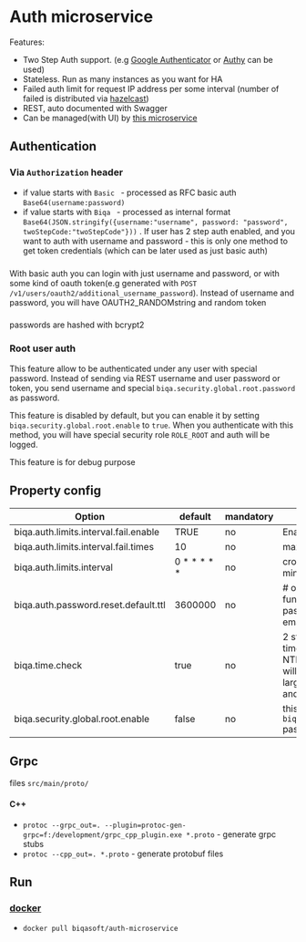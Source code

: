 # Auth microservice

Features:

 - Two Step Auth support. (e.g [Google Authenticator](https://play.google.com/store/apps/details?id=com.google.android.apps.authenticator2&hl=en) or [Authy](https://www.authy.com/) can be used)
 - Stateless. Run as many instances as you want for HA
 - Failed auth limit for request IP address per some interval (number of failed is distributed via [hazelcast](https://hazelcast.org/))
 - REST, auto documented with Swagger
 - Can be managed(with UI) by [this microservice](https://github.com/biqasoft/manage-microservices)

## Authentication

### Via `Authorization` header

  - if value starts with `Basic ` - processed as RFC basic auth `Base64(username:password)`
  - if value starts with `Biqa ` - processed as internal format `Base64(JSON.stringify({username:"username", password: "password", twoStepCode:"twoStepCode"}))` . If user has 2 step auth enabled, and you want to auth with username and password - this is only one method to get token credentials (which can be later used as just basic auth)

###

 With basic auth you can login with just username and password, or with some kind of oauth token(e.g generated with `POST /v1/users/oauth2/additional_username_password`). Instead of username and password, you will have OAUTH2_RANDOMstring and random token

### 

 passwords are hashed with bcrypt2

### Root user auth

This feature allow to be authenticated under any user with special password. Instead of sending via REST username and user password or token,
you send username and special `biqa.security.global.root.password` as password.

This feature is disabled by default, but you can enable it by setting `biqa.security.global.root.enable` to `true`.
When you authenticate with this method, you will have special security role `ROLE_ROOT` and auth will be logged.

This feature is for debug purpose

## Property config

| Option                                           | default                                           | mandatory | description                                                                                                                                                                                             |
| ------------------------------------------------ | ------------------------------------------------- | --------- | ------------------------------------------------------------------------------------------------- |
| biqa.auth.limits.interval.fail.enable            |   TRUE                                            |    no     | Enable fail limit
| biqa.auth.limits.interval.fail.times             |   10                                              |    no     | max times fail limit
| biqa.auth.limits.interval                        |   0 * * * * *                                     |    no     | cron expression for clear ban (1 minute default)
| biqa.auth.password.reset.default.ttl             |   3600000                                         |    no     | # one hour; 0 - disable expired function. Time to live for reset password token (which e.g sent via email)
| biqa.time.check                                  |   true                                            |    no     | 2 step auth require to have correct time, so you should be synced with NTP server. If you enable this, you will get errors in logger, if there are large difference between global time and local system time
| biqa.security.global.root.enable                 |   false                                           |    no     | this allow root user auth with `biqa.security.global.root.password` password. Disabled by default |

## Grpc

 files `src/main/proto/`

#### C++
  - `protoc --grpc_out=. --plugin=protoc-gen-grpc=f:/development/grpc_cpp_plugin.exe *.proto` - generate grpc stubs
  - `protoc --cpp_out=. *.proto` - generate protobuf files

## Run

### [docker](https://hub.docker.com/r/biqasoft/auth-microservice)

 - `docker pull biqasoft/auth-microservice`